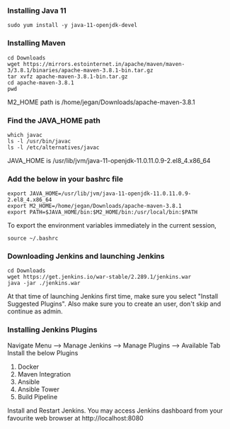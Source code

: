 ### Installing Java 11
```
sudo yum install -y java-11-openjdk-devel
```

### Installing Maven
```
cd Downloads
wget https://mirrors.estointernet.in/apache/maven/maven-3/3.8.1/binaries/apache-maven-3.8.1-bin.tar.gz
tar xvfz apache-maven-3.8.1-bin.tar.gz
cd apache-maven-3.8.1
pwd
```
M2_HOME path is /home/jegan/Downloads/apache-maven-3.8.1

### Find the JAVA_HOME path
```
which javac
ls -l /usr/bin/javac
ls -l /etc/alternatives/javac
```
JAVA_HOME is /usr/lib/jvm/java-11-openjdk-11.0.11.0.9-2.el8_4.x86_64

### Add the below in your bashrc file
```
export JAVA_HOME=/usr/lib/jvm/java-11-openjdk-11.0.11.0.9-2.el8_4.x86_64
export M2_HOME=/home/jegan/Downloads/apache-maven-3.8.1
export PATH=$JAVA_HOME/bin:$M2_HOME/bin:/usr/local/bin:$PATH
```
To export the environment variables immediately in the current session,
```
source ~/.bashrc
```

### Downloading Jenkins and launching Jenkins
```
cd Downloads
wget https://get.jenkins.io/war-stable/2.289.1/jenkins.war
java -jar ./jenkins.war
```
At that time of launching Jenkins first time, make sure you select "Install Suggested Plugins". Also make sure
you to create an user, don't skip and continue as admin.

### Installing Jenkins Plugins
Navigate Menu --> Manage Jenkins --> Manage Plugins --> Available Tab
Install the below Plugins
1. Docker
2. Maven Integration
3. Ansible
4. Ansible Tower
5. Build Pipeline

Install and Restart Jenkins.
You may access Jenkins dashboard from your favourite web browser at http://localhost:8080
